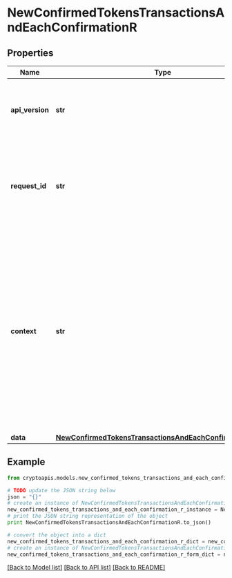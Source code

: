 # NewConfirmedTokensTransactionsAndEachConfirmationR


## Properties
Name | Type | Description | Notes
------------ | ------------- | ------------- | -------------
**api_version** | **str** | Specifies the version of the API that incorporates this endpoint. | 
**request_id** | **str** | Defines the ID of the request. The &#x60;requestId&#x60; is generated by Crypto APIs and it&#39;s unique for every request. | 
**context** | **str** | In batch situations the user can use the context to correlate responses with requests. This property is present regardless of whether the response was successful or returned as an error. &#x60;context&#x60; is specified by the user. | [optional] 
**data** | [**NewConfirmedTokensTransactionsAndEachConfirmationRData**](NewConfirmedTokensTransactionsAndEachConfirmationRData.md) |  | 

## Example

```python
from cryptoapis.models.new_confirmed_tokens_transactions_and_each_confirmation_r import NewConfirmedTokensTransactionsAndEachConfirmationR

# TODO update the JSON string below
json = "{}"
# create an instance of NewConfirmedTokensTransactionsAndEachConfirmationR from a JSON string
new_confirmed_tokens_transactions_and_each_confirmation_r_instance = NewConfirmedTokensTransactionsAndEachConfirmationR.from_json(json)
# print the JSON string representation of the object
print NewConfirmedTokensTransactionsAndEachConfirmationR.to_json()

# convert the object into a dict
new_confirmed_tokens_transactions_and_each_confirmation_r_dict = new_confirmed_tokens_transactions_and_each_confirmation_r_instance.to_dict()
# create an instance of NewConfirmedTokensTransactionsAndEachConfirmationR from a dict
new_confirmed_tokens_transactions_and_each_confirmation_r_form_dict = new_confirmed_tokens_transactions_and_each_confirmation_r.from_dict(new_confirmed_tokens_transactions_and_each_confirmation_r_dict)
```
[[Back to Model list]](../README.md#documentation-for-models) [[Back to API list]](../README.md#documentation-for-api-endpoints) [[Back to README]](../README.md)



